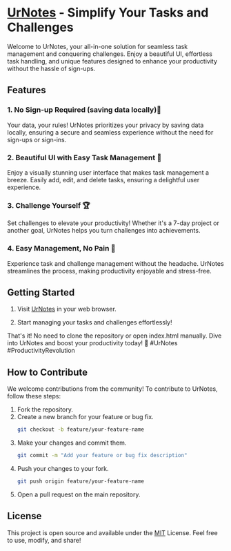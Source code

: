 # [UrNotes](https://urnotes.vercel.app) - Simplify Your Tasks and Challenges

Welcome to UrNotes, your all-in-one solution for seamless task management and conquering challenges. Enjoy a beautiful UI, effortless task handling, and unique features designed to enhance your productivity without the hassle of sign-ups.

## Features

### 1. No Sign-up Required (saving data locally)🚀
Your data, your rules! UrNotes prioritizes your privacy by saving data locally, ensuring a secure and seamless experience without the need for sign-ups or sign-ins.

### 2. Beautiful UI with Easy Task Management 🎨
Enjoy a visually stunning user interface that makes task management a breeze. Easily add, edit, and delete tasks, ensuring a delightful user experience.

### 3. Challenge Yourself 🏆
Set challenges to elevate your productivity! Whether it's a 7-day project or another goal, UrNotes helps you turn challenges into achievements.

### 4. Easy Management, No Pain 🤯
Experience task and challenge management without the headache. UrNotes streamlines the process, making productivity enjoyable and stress-free.

## Getting Started

1. Visit [UrNotes](https://urnotes.vercel.app) in your web browser.

2. Start managing your tasks and challenges effortlessly!

That's it! No need to clone the repository or open index.html manually. Dive into UrNotes and boost your productivity today! 🚀 #UrNotes #ProductivityRevolution


## How to Contribute
We welcome contributions from the community! To contribute to UrNotes, follow these steps:

1. Fork the repository.
2. Create a new branch for your feature or bug fix.
   ```bash
   git checkout -b feature/your-feature-name
3. Make your changes and commit them.
   ```bash
   git commit -m "Add your feature or bug fix description"
4. Push your changes to your fork.
   ```bash
   git push origin feature/your-feature-name
5. Open a pull request on the main repository.

## License
This project is open source and available under the [MIT](https://github.com/alsiam/urNotes/blob/main/LICENSE) License. Feel free to use, modify, and share!


